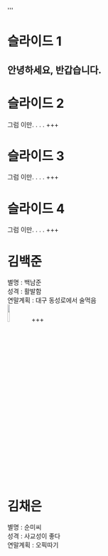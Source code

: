 '''
# 슬라이드 1
안녕하세요, 반갑습니다.
---
# 슬라이드 2
그럼 이만. . . . 
+++
# 슬라이드 3
그럼 이만. . . . 
+++
# 슬라이드 4
그럼 이만. . . . 
+++
# 김백준
별명 : 백남준\
성격 : 활발함\
연말계획 : 대구 동성로에서 술먹음\
<img src="https://user-images.githubusercontent.com/46044140/50433515-06d70580-091c-11e9-8bf3-ed763d2950a9.jpg" width = 10%></img>
+++
# 김채은
별명 : 순미씨\
성격 : 사교성이 좋다\
연말계획 : 오픽따기
